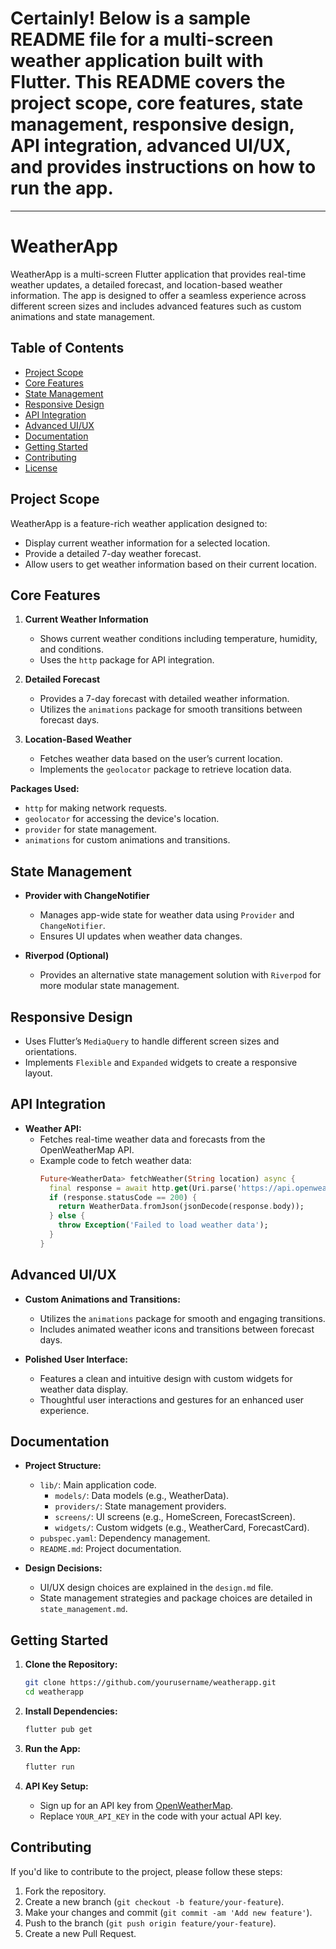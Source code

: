 
# Certainly! Below is a sample README file for a multi-screen weather application built with Flutter. This README covers the project scope, core features, state management, responsive design, API integration, advanced UI/UX, and provides instructions on how to run the app.

---

# WeatherApp

WeatherApp is a multi-screen Flutter application that provides real-time weather updates, a detailed forecast, and location-based weather information. The app is designed to offer a seamless experience across different screen sizes and includes advanced features such as custom animations and state management.

## Table of Contents

- [Project Scope](#project-scope)
- [Core Features](#core-features)
- [State Management](#state-management)
- [Responsive Design](#responsive-design)
- [API Integration](#api-integration)
- [Advanced UI/UX](#advanced-uix)
- [Documentation](#documentation)
- [Getting Started](#getting-started)
- [Contributing](#contributing)
- [License](#license)

## Project Scope

WeatherApp is a feature-rich weather application designed to:
- Display current weather information for a selected location.
- Provide a detailed 7-day weather forecast.
- Allow users to get weather information based on their current location.

## Core Features

1. **Current Weather Information**
   - Shows current weather conditions including temperature, humidity, and conditions.
   - Uses the `http` package for API integration.

2. **Detailed Forecast**
   - Provides a 7-day forecast with detailed weather information.
   - Utilizes the `animations` package for smooth transitions between forecast days.

3. **Location-Based Weather**
   - Fetches weather data based on the user’s current location.
   - Implements the `geolocator` package to retrieve location data.

**Packages Used:**
- `http` for making network requests.
- `geolocator` for accessing the device's location.
- `provider` for state management.
- `animations` for custom animations and transitions.

## State Management

- **Provider with ChangeNotifier**
  - Manages app-wide state for weather data using `Provider` and `ChangeNotifier`.
  - Ensures UI updates when weather data changes.

- **Riverpod (Optional)**
  - Provides an alternative state management solution with `Riverpod` for more modular state management.

## Responsive Design

- Uses Flutter’s `MediaQuery` to handle different screen sizes and orientations.
- Implements `Flexible` and `Expanded` widgets to create a responsive layout.

## API Integration

- **Weather API:**
  - Fetches real-time weather data and forecasts from the OpenWeatherMap API.
  - Example code to fetch weather data:
    ```dart
    Future<WeatherData> fetchWeather(String location) async {
      final response = await http.get(Uri.parse('https://api.openweathermap.org/data/2.5/weather?q=$location&appid=YOUR_API_KEY'));
      if (response.statusCode == 200) {
        return WeatherData.fromJson(jsonDecode(response.body));
      } else {
        throw Exception('Failed to load weather data');
      }
    }
    ```

## Advanced UI/UX

- **Custom Animations and Transitions:**
  - Utilizes the `animations` package for smooth and engaging transitions.
  - Includes animated weather icons and transitions between forecast days.

- **Polished User Interface:**
  - Features a clean and intuitive design with custom widgets for weather data display.
  - Thoughtful user interactions and gestures for an enhanced user experience.

## Documentation

- **Project Structure:**
  - `lib/`: Main application code.
    - `models/`: Data models (e.g., WeatherData).
    - `providers/`: State management providers.
    - `screens/`: UI screens (e.g., HomeScreen, ForecastScreen).
    - `widgets/`: Custom widgets (e.g., WeatherCard, ForecastCard).
  - `pubspec.yaml`: Dependency management.
  - `README.md`: Project documentation.

- **Design Decisions:**
  - UI/UX design choices are explained in the `design.md` file.
  - State management strategies and package choices are detailed in `state_management.md`.

## Getting Started

1. **Clone the Repository:**
   ```bash
   git clone https://github.com/yourusername/weatherapp.git
   cd weatherapp
   ```

2. **Install Dependencies:**
   ```bash
   flutter pub get
   ```

3. **Run the App:**
   ```bash
   flutter run
   ```

4. **API Key Setup:**
   - Sign up for an API key from [OpenWeatherMap](https://openweathermap.org/api).
   - Replace `YOUR_API_KEY` in the code with your actual API key.

## Contributing

If you'd like to contribute to the project, please follow these steps:
1. Fork the repository.
2. Create a new branch (`git checkout -b feature/your-feature`).
3. Make your changes and commit (`git commit -am 'Add new feature'`).
4. Push to the branch (`git push origin feature/your-feature`).
5. Create a new Pull Request.


